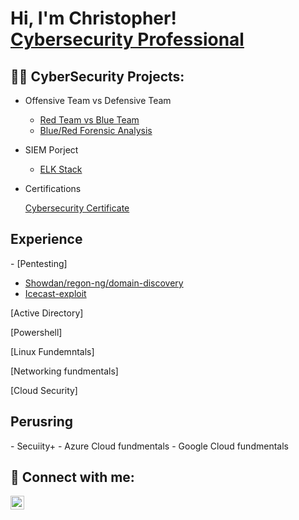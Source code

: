 <h1>Hi, I'm Christopher! <br/><a <a href="https://www.linkedin.com/in/chrismee11/">Cybersecurity Professional</a>

<h2>👨‍💻 CyberSecurity Projects:</h2>

- Offensive Team vs Defensive Team </b>
  - [Red Team vs Blue Team](https://github.com/ChrisMee1/Offensive-Team-Red-vs-Defensive-Team-Blue-/blob/main/Red%20Team%20vs%20Blue%20Team.pdf)
  - [Blue/Red Forensic Analysis](https://github.com/ChrisMee1/Blue-Red-Forensic/blob/main/Blue-Red-Forensic.pdf)
- SIEM Porject </b>
  - [ELK Stack](https://github.com/ChrisMee1/Elk_Project)

- Certifications </b>
  
  [Cybersecurity Certificate](https://www.credly.com/badges/c3f2985d-60cb-45cb-b02a-e7fda1f6a8ab?source=linked_in_profile)

<h2>Experience</h2>
- [Pentesting]

  - [Showdan/regon-ng/domain-discovery](https://github.com/ChrisMee1/Penetration-Testing/blob/main/Pentest%201.pdf)
  - [Icecast-exploit](https://github.com/ChrisMee1/Penetration-Testing/blob/main/Pentesting%202.pdf)

[Active Directory]

[Powershell]

[Linux Fundemntals]

[Networking fundmentals]

[Cloud Security]

<h2>Perusring</h2>
- Secuiity+
- Azure Cloud fundmentals
- Google Cloud fundmentals

<h2> 🤳 Connect with me:</h2>

[<img align="left" alt="Christopher Meenach | LinkedIn" width="22px" src="https://cdn.jsdelivr.net/npm/simple-icons@v3/icons/linkedin.svg" />][linkedin]

[linkedin]: https://linkedin.com/in/chrismee11
